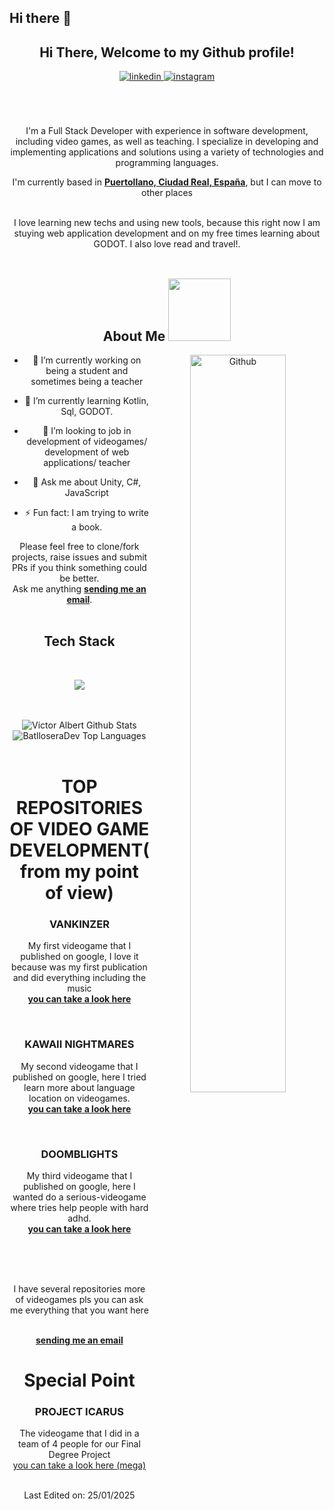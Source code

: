 ## Hi there 👋

<!--
**BatlloseraDev/BatlloseraDev** is a ✨ _special_ ✨ repository because its `README.md` (this file) appears on your GitHub profile.

Here are some ideas to get you started:

- 🔭 I’m currently working on ...
- 🌱 I’m currently learning ...
- 👯 I’m looking to collaborate on ...
- 🤔 I’m looking for help with ...
- 💬 Ask me about ...
- 📫 How to reach me: ...
- 😄 Pronouns: ...
- ⚡ Fun fact: ...
-->

<div align="center">
<h2> Hi There, Welcome to my Github profile! </h2>
<a href="https://www.linkedin.com/in/victor-albert-bat-llosera-gallego-b00702196/" target="_blank">
<img src=https://img.shields.io/badge/linkedin-%2300acee.svg?color=405DE6&style=for-the-badge&logo=linkedin&logoColor=white alt=linkedin style="margin-bottom: 5px;" />
</a>
<a href="https://instagram.com/thevictron97" target="_blank">
<img src=https://img.shields.io/badge/instagram-%ff5851db.svg?color=C13584&style=for-the-badge&logo=instagram&logoColor=white alt=instagram style="margin-bottom: 5px;" />
</a>
<br />
<br />
<br />
<br />

I'm a Full Stack Developer with experience in software development, including video games, as well as teaching. I specialize in developing and implementing applications and solutions using a variety of technologies and programming languages.
<br />

I'm currently based in **[Puertollano, Ciudad Real, España]((https://g.co/kgs/gYr986h))**, but I can move to other places

<br />
I love learning new techs and using new tools, because this right now I am stuying web application development and on my free times learning about GODOT. I also love read and travel!.
<br />
<br />
<h2> About Me <img src = "https://media0.giphy.com/media/KDDpcKigbfFpnejZs6/giphy.gif?cid=ecf05e47oy6f4zjs8g1qoiystc56cu7r9tb8a1fe76e05oty&rid=giphy.gif" width = 100px></h2>

<img width="55%" align="right" alt="Github" src="https://raw.githubusercontent.com/onimur/.github/master/.resources/git-header.svg" />

- 🔭 I’m currently working on being a student and sometimes being a teacher
  
- 🌱 I’m currently learning Kotlin, Sql, GODOT.
  
- 👯 I’m looking to job in development of videogames/ development  of web applications/ teacher
  
- 💬 Ask me about Unity, C#, JavaScript
  
- ⚡ Fun fact: I am trying to write a book.

Please feel free to clone/fork projects, raise issues and submit PRs if you think something could be better.<br />
Ask me anything <a href="mailto:batlloseradeveloper@gmail.com"><b>sending me an email</b></a>.
<br />
<br />
## Tech Stack

<br />
<p align="center">
  <a href="https://skillicons.dev">
    <img src="https://skillicons.dev/icons?i=git,github,blender,java,kotlin,js,html,css,cs,ai,ps,pr" />
  </a>
</p>
<br />
<br />

<img align="center" src="https://github-readme-stats.vercel.app/api?username=BatlloseraDev&include_all_commits=true&count_private=true&show_icons=true&line_height=30&title_color=CDB4DB&icon_color=CDB4DB&text_color=D3D3D3&bg_color=0A0A0A" alt="Victor Albert Github Stats">
<br />
<img src="https://github-readme-stats.vercel.app/api/top-langs/?username=batlloseradev&layout=compact&theme=dark&bg_color=0A0A0A" alt="BatlloseraDev Top Languages"/>
<br />
<br />

</div>

<div align="center">
  <h1> TOP REPOSITORIES OF VIDEO GAME DEVELOPMENT(from my point of view)</h1>
  <h3> VANKINZER</h3>
  <p>
    My first videogame that I published on google, I love it because was my first publication and did everything including the music
    <br/>
    <a href="https://github.com/BatlloseraDev/Vankizer"><b> you can take a look here</b></a>
  </p>
  <br />
  <h3>KAWAII NIGHTMARES</h3>
   <p>
    My second videogame that I published on google, here I tried learn more about language location on videogames.
    <br/>
    <a href="https://github.com/BatlloseraDev/Kawaii-Nightmares"><b> you can take a look here</b></a>
  </p>
  <br />
  <h3>DOOMBLIGHTS</h3>
   <p>
    My third videogame that I published on google, here I wanted do a serious-videogame where tries help people with hard adhd.
    <br/>
    <a href="https://github.com/BatlloseraDev/DoombLight"><b> you can take a look here</b></a>
  </p>
  <br />
  <br/>
  <br/>
  <p>I have several repositories more of videogames pls you can ask me everything that you want here</p>
  <br/>
  <a href="mailto:batlloseradeveloper@gmail.com"><b>sending me an email</b></a>

  <h1>Special Point</h1>
  <h3>PROJECT ICARUS</h3>
  <p>
    The videogame that I did in a team of 4 people for our Final Degree Project
    <br />
    <a href="https://mega.nz/file/NwpAWCbB#_MZV7dmRGZMyr8x-n6aMY5N6x35YD6b2S8Eyh4X966g"> you can take a look here (mega)</a>
  </p>
</div>



<div align="center">
<br />


<div align="center">
Last Edited on: 25/01/2025
</div>


